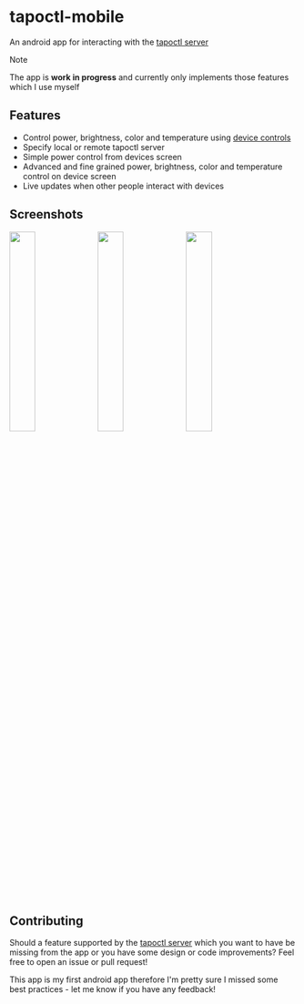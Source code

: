 # tapoctl-mobile

An android app for interacting with the [tapoctl server](https://github.com/WhySoBad/tapoctl)

>[!NOTE]
> The app is **work in progress** and currently only implements those features which I use myself

## Features

* Control power, brightness, color and temperature using [device controls](https://developer.android.com/develop/ui/views/device-control)
* Specify local or remote tapoctl server
* Simple power control from devices screen
* Advanced and fine grained power, brightness, color and temperature control on device screen
* Live updates when other people interact with devices

## Screenshots

<img src="https://github.com/WhySoBad/tapoctl-mobile/assets/49595640/93029c48-a994-4e59-bf8b-070b9227e461" width="30%"></img> <img src="https://github.com/WhySoBad/tapoctl-mobile/assets/49595640/5f2dc0d4-f1b9-459f-a7ad-4553981d7cf0" width="30%"></img> <img src="https://github.com/WhySoBad/tapoctl-mobile/assets/49595640/765046e3-21ef-4da1-acf5-f476e9d48e37" width="30%"></img>

## Contributing

Should a feature supported by the [tapoctl server](https://github.com/WhySoBad/tapoctl) which you want to have be missing from the app or you have some
design or code improvements? Feel free to open an issue or pull request!

This app is my first android app therefore I'm pretty sure I missed some best practices - let me know if you have any feedback!